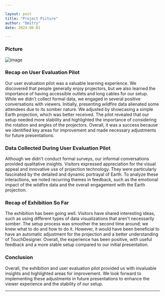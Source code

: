 ```yaml
---

layout: post  
title: "Project Picture"  
author: "Dmitry"  
date: 2024-06-01  

---
```


### Picture

![image](/engr352/assets/img/mig/finalEarth.png)

### Recap on User Evaluation Pilot

Our user evaluation pilot was a valuable learning experience. We discovered that people generally enjoy projectors, but we also learned the importance of having accessible outlets and long cables for our setup. While we didn't collect formal data, we engaged in several positive conversations with viewers. Initially, presenting wildfire data alienated some attendees due to its somber nature. We adjusted by showcasing a simple Earth projection, which was better received. The pilot revealed that our setup needed more stability and highlighted the importance of considering the rotation and angles of the projectors. Overall, it was a success because we identified key areas for improvement and made necessary adjustments for future presentations.

### Data Collected During User Evaluation Pilot

Although we didn't conduct formal surveys, our informal conversations provided qualitative insights. Visitors expressed appreciation for the visual appeal and innovative use of projection technology. They were particularly fascinated by the detailed and dynamic portrayal of Earth. To analyze these interactions, we noted recurring themes in feedback, such as the emotional impact of the wildfire data and the overall engagement with the Earth projection.

### Recap of Exhibition So Far

The exhibition has been going well. Visitors have shared interesting ideas, such as using different types of data visualizations that aren't necessarily somber. The setup process was smoother the second time around; we knew what to do and how to do it. However, it would have been beneficial to have an automatic adjustment for the projection and a better understanding of TouchDesigner. Overall, the experience has been positive, with useful feedback and a more stable setup compared to our initial presentation.

### Conclusion

Overall, the exhibition and user evaluation pilot provided us with invaluable insights and highlighted areas for improvement. We look forward to implementing these adjustments in future presentations to enhance the viewer experience and the stability of our setup.

---

